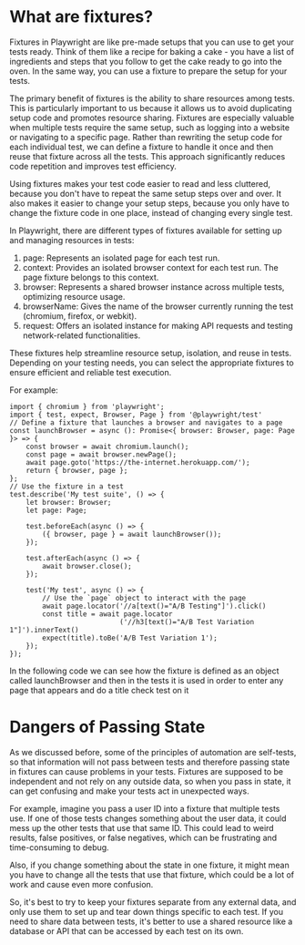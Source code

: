 # What are fixtures?
Fixtures in Playwright are like pre-made setups that you can use to get your tests ready. Think of them like a recipe for baking a cake - you have a list of ingredients and steps that you follow to get the cake ready to go into the oven.
In the same way, you can use a fixture to prepare the setup for your tests.

The primary benefit of fixtures is the ability to share resources among tests. This is particularly important to us because it allows us to avoid duplicating setup code and promotes resource sharing. Fixtures are especially valuable when multiple tests require the same setup, such as logging into a website or navigating to a specific page. Rather than rewriting the setup code for each individual test, we can define a fixture to handle it once and then reuse that fixture across all the tests. This approach significantly reduces code repetition and improves test efficiency.

Using fixtures makes your test code easier to read and less cluttered, because you don't have to repeat the same setup steps over and over. 
It also makes it easier to change your setup steps, because you only have to change the fixture code in one place, instead of changing every single test.

In Playwright, there are different types of fixtures available for setting up and managing resources in tests:

1. page: Represents an isolated page for each test run.
2. context: Provides an isolated browser context for each test run. The page fixture belongs to this context.
3. browser: Represents a shared browser instance across multiple tests, optimizing resource usage.
4. browserName: Gives the name of the browser currently running the test (chromium, firefox, or webkit).
5. request: Offers an isolated instance for making API requests and testing network-related functionalities.

These fixtures help streamline resource setup, isolation, and reuse in tests. Depending on your testing needs, you can select the appropriate fixtures to ensure efficient and reliable test execution.

For example:
```Playwright
import { chromium } from 'playwright';
import { test, expect, Browser, Page } from '@playwright/test'
// Define a fixture that launches a browser and navigates to a page
const launchBrowser = async (): Promise<{ browser: Browser, page: Page }> => {
    const browser = await chromium.launch();
    const page = await browser.newPage();
    await page.goto('https://the-internet.herokuapp.com/');
    return { browser, page };
};
// Use the fixture in a test
test.describe('My test suite', () => {
    let browser: Browser;
    let page: Page;

    test.beforeEach(async () => {
        ({ browser, page } = await launchBrowser());
    });

    test.afterEach(async () => {
        await browser.close();
    });

    test('My test', async () => {
        // Use the `page` object to interact with the page
        await page.locator('//a[text()="A/B Testing"]').click()
        const title = await page.locator
                           ('//h3[text()="A/B Test Variation 1"]').innerText()
        expect(title).toBe('A/B Test Variation 1');
    });
});
```
In the following code we can see how the fixture is defined as an object called launchBrowser and then in the tests it is used in order to enter any page that appears and do a title check test on it

# Dangers of Passing State
As we discussed before, some of the principles of automation are self-tests, so that information will not pass between tests and therefore passing state in fixtures can cause problems in your tests. 
Fixtures are supposed to be independent and not rely on any outside data, so when you pass in state, it can get confusing and make your tests act in unexpected ways.

For example, imagine you pass a user ID into a fixture that multiple tests use. If one of those tests changes something about the user data, it could mess up the other tests that use that same ID. 
This could lead to weird results, false positives, or false negatives, which can be frustrating and time-consuming to debug.

Also, if you change something about the state in one fixture, it might mean you have to change all the tests that use that fixture, which could be a lot of work and cause even more confusion.

So, it's best to try to keep your fixtures separate from any external data, and only use them to set up and tear down things specific to each test. 
If you need to share data between tests, it's better to use a shared resource like a database or API that can be accessed by each test on its own.
